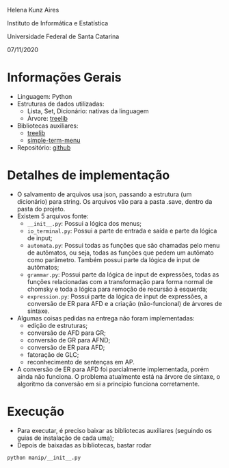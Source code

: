 Helena Kunz Aires

Instituto de Informática e Estatística

Universidade Federal de Santa Catarina

07/11/2020

# Informações Gerais
- Linguagem: Python
- Estruturas de dados utilizadas:
	- Lista, Set, Dicionário: nativas da linguagem
	- Árvore: [treelib](https://treelib.readthedocs.io/en/latest/)
- Bibliotecas auxiliares:
	- [treelib](https://treelib.readthedocs.io/en/latest/)
	- [simple-term-menu](https://pypi.org/project/simple-term-menu/)
- Repositório: [github](https://github.com/lkaires/ine5421-implementacao)

# Detalhes de implementação
- O salvamento de arquivos usa json, passando a estrutura (um dicionário) para
  string. Os arquivos vão para a pasta .save, dentro da pasta do projeto.
- Existem 5 arquivos fonte:
	- `__init__.py`: Possui a lógica dos menus;
	- `io_terminal.py`: Possui a parte de entrada e saída e parte da
	  lógica de input;
	- `automata.py`: Possui todas as funções que são chamadas pelo menu de
	  autômatos, ou seja, todas as funções que pedem um autômato como
parâmetro. Também possui parte da lógica de input de autômatos;
	- `grammar.py`: Possui parte da lógica de input de expressões, todas as
	  funções relacionadas com a transformação para forma normal de chomsky
e toda a lógica para remoção de recursão à esquerda;
	- `expression.py`: Possui parte da lógica de input de expressões, a
	  conversão de ER para AFD e a criação (não-funcional) de árvores de
sintaxe.
- Algumas coisas pedidas na entrega não foram implementadas:
	- edição de estruturas;
	- conversão de AFD para GR;
	- conversão de GR para AFND;
	- conversão de ER para AFD;
	- fatoração de GLC;
	- reconhecimento de sentenças em AP.
- A conversão de ER para AFD foi parcialmente implementada, porém ainda não
  funciona. O problema atualmente está na árvore de sintaxe, o algoritmo da
conversão em si a princípio funciona corretamente.

# Execução
- Para executar, é preciso baixar as bibliotecas auxiliares (seguindo os guias de instalação de cada uma);
- Depois de baixadas as bibliotecas, bastar rodar

```
python manip/__init__.py
```
